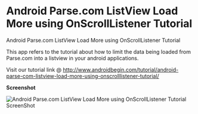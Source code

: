 Android Parse.com ListView Load More using OnScrollListener Tutorial
============================================

Android Parse.com ListView Load More using OnScrollListener Tutorial

This app refers to the tutorial about how to limit the data being loaded from Parse.com into a listview in your android applications. 

Visit our tutorial link @ http://www.androidbegin.com/tutorial/android-parse-com-listview-load-more-using-onscrolllistener-tutorial/

**Screenshot**

![Android Parse.com ListView Load More using OnScrollListener Tutorial ScreenShot](http://www.androidbegin.com/wp-content/uploads/2013/07/Parse.com-Load-More-ScreenShot.png)
